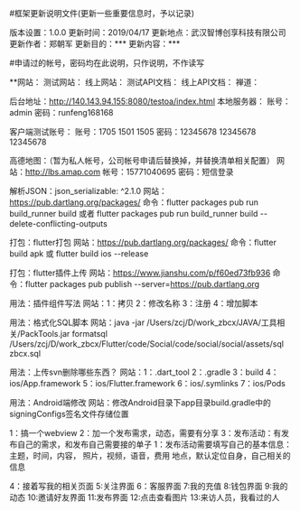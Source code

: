 #框架更新说明文件(更新一些重要信息时，予以记录)

版本设置：1.0.0
更新时间：2019/04/17
更新地点：武汉智博创享科技有限公司
更新作者：郑朝军
更新目的：***
更新内容：***


#申请过的帐号，密码均在此说明，只作说明，不作读写

**网站：
测试网站：
线上网站：
测试API文档：
线上API文档：
禅道：

后台地址：http://140.143.94.155:8080/testoa/index.html   本地服务器：
账号：admin
密码：runfeng168168


客户端测试账号：
账号：1705      1501          1505
密码：12345678  12345678      12345678

高德地图：（暂为私人帐号，公司帐号申请后替换掉，并替换清单相关配置）
网站：http://lbs.amap.com
帐号：15771040695
密码：短信登录

解析JSON：json_serializable: ^2.1.0
网站：https://pub.dartlang.org/packages/
命令：flutter packages pub run build_runner build 或者 flutter packages pub run build_runner build --delete-conflicting-outputs

打包：flutter打包
网站：https://pub.dartlang.org/packages/
命令：flutter build apk 或 flutter build ios --release

打包：flutter插件上传
网站：https://www.jianshu.com/p/f60ed73fb936
命令：flutter packages pub publish --server=https://pub.dartlang.org

用法：插件组件写法
网站：1：拷贝 2：修改名称 3：注册 4：增加脚本

用法：格式化SQL脚本
网站：java -jar /Users/zcj/D/work_zbcx/JAVA/工具相关/PackTools.jar formatsql /Users/zcj/D/work_zbcx/Flutter/code/Social/code/social/social/assets/sql zbcx.sql



用法：上传svn删除哪些东西？
网站：1：.dart_tool 2：.gradle 3：build 4：ios/App.framework 5：ios/Flutter.framework 6：ios/.symlinks 7：ios/Pods


用法：Android端修改
网站：修改Android目录下app目录build.gradle中的signingConfigs签名文件存储位置




1：搞一个webview
2：加一个发布需求，动态，需要有分享
3：发布活动：有发布自己的需求，和发布自己需要接的单子
    1：发布活动需要填写自己的基本信息：主题，时间，内容， 照片，视频，语音，费用   地点，默认定位自身，自己相关的信息

4：接着写我的相关页面
5:关注界面
6：客服界面
7:我的充值
8:钱包界面
9:我的动态
10:邀请好友界面
11:发布界面
12:点击查看图片
13:来访人员，我看过的人

